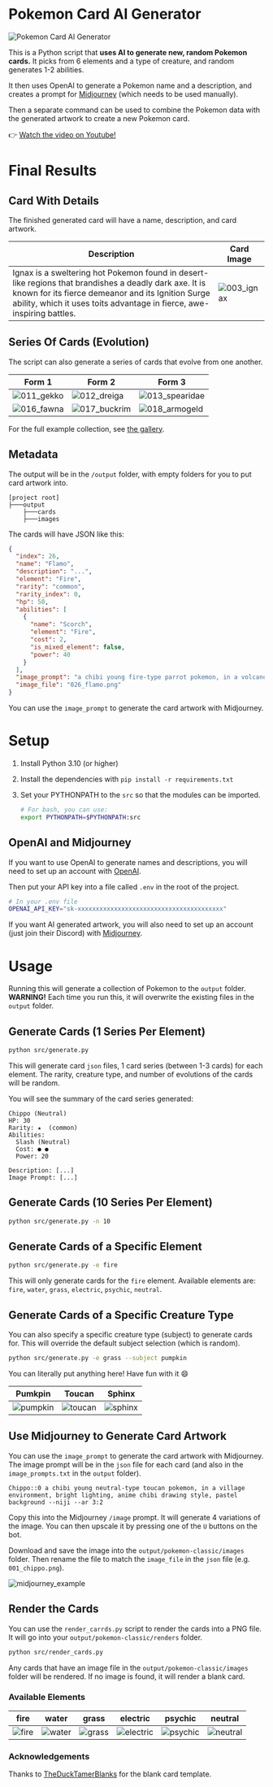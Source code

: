 # Pokemon Card AI Generator

![Pokemon Card AI Generator](generator_image.png)

This is a Python script that **uses AI to generate new, random Pokemon cards.** It picks
from 6 elements and a type of creature, and random generates 1-2 abilities.

It then uses OpenAI to generate a Pokemon name and a description, and creates
a prompt for [Midjourney](https://midjourney.com/home) (which needs to be used manually).

Then a separate command can be used to combine the Pokemon data with the generated artwork to create a new Pokemon card.

👉 [Watch the video on Youtube!](https://youtu.be/IrDRHzT26F4)

# Final Results

## Card With Details

The finished generated card will have a name, description, and card artwork.

| Description                                                                                                                                                                                                                           | Card Image                                  |
| ------------------------------------------------------------------------------------------------------------------------------------------------------------------------------------------------------------------------------------- | ------------------------------------------- |
| Ignax is a sweltering hot Pokemon found in desert-like regions that brandishes a deadly dark axe. It is known for its fierce demeanor and its Ignition Surge ability, which it uses toits advantage in fierce, awe-inspiring battles. | ![003_ignax](gallery/renders/003_ignax.png) |



## Series Of Cards (Evolution)

The script can also generate a series of cards that evolve from one another.

| Form 1                                      | Form 2                                          | Form 3                                              |
| ------------------------------------------- | ----------------------------------------------- | --------------------------------------------------- |
| ![011_gekko](gallery/renders/011_gekko.png) | ![012_dreiga](gallery/renders/012_dreiga.png)   | ![013_spearidae](gallery/renders/013_spearidae.png) |
| ![016_fawna](gallery/renders/016_fawna.png) | ![017_buckrim](gallery/renders/017_buckrim.png) | ![018_armogeld](gallery/renders/018_armogeld.png)   |

For the full example collection, see [the gallery](./gallery).

## Metadata

The output will be in the `/output` folder, with empty folders for you to put card artwork into.

```
[project root]
├───output
    ├───cards
    ├───images
```

The cards will have JSON like this:

```json
{
  "index": 26,
  "name": "Flamo",
  "description": "...",
  "element": "Fire",
  "rarity": "common",
  "rarity_index": 0,
  "hp": 50,
  "abilities": [
    {
      "name": "Scorch",
      "element": "Fire",
      "cost": 2,
      "is_mixed_element": false,
      "power": 40
    }
  ],
  "image_prompt": "a chibi young fire-type parrot pokemon, in a volcano environment, lava texture background, anime chibi drawing style, pastel background --niji --ar 3:2",
  "image_file": "026_flamo.png"
}
```

You can use the `image_prompt` to generate the card artwork with Midjourney.

# Setup

1. Install Python 3.10 (or higher)
2. Install the dependencies with `pip install -r requirements.txt`
3. Set your PYTHONPATH to the `src` so that the modules can be imported.

   ```bash
   # For bash, you can use:
   export PYTHONPATH=$PYTHONPATH:src
   ```

## OpenAI and Midjourney

If you want to use OpenAI to generate names and descriptions, you will need to set up an account with [OpenAI](https://openai.com/).

Then put your API key into a file called `.env` in the root of the project.

```bash
# In your .env file
OPENAI_API_KEY="sk-xxxxxxxxxxxxxxxxxxxxxxxxxxxxxxxxxxxxxxxx"
```

If you want AI generated artwork, you will also need to set up an account (just join their Discord) with [Midjourney](https://midjourney.com/home).

# Usage

Running this will generate a collection of Pokemon to the `output` folder. **WARNING!** Each time you run this, it will overwrite the existing files in the `output` folder.

## Generate Cards (1 Series Per Element)

```bash
python src/generate.py
```

This will generate card `json` files, 1 card series (between 1-3 cards) for each element. The rarity, creature type, and number of evolutions of the cards will be random.

You will see the summary of the card series generated:

```
Chippo (Neutral)
HP: 30
Rarity: ★  (common)
Abilities:
  Slash (Neutral)
  Cost: ● ●
  Power: 20

Description: [...]
Image Prompt: [...]
```

## Generate Cards (10 Series Per Element)

```bash
python src/generate.py -n 10
```

## Generate Cards of a Specific Element

```bash
python src/generate.py -e fire
```

This will only generate cards for the `fire` element. Available elements are: `fire`, `water`, `grass`, `electric`, `psychic`, `neutral`.

## Generate Cards of a Specific Creature Type

You can also specify a specific creature type (subject) to generate cards for. This will override the default subject selection (which is random).

```bash
python src/generate.py -e grass --subject pumpkin
```

You can literally put anything here! Have fun with it 😄

| Pumkpin                                     | Toucan                                    | Sphinx                                     |
| ------------------------------------------- | ----------------------------------------- | ------------------------------------------ |
| ![pumpkin](gallery/renders/001_regalot.png) | ![toucan](gallery/renders/001_chippo.png) | ![sphinx](gallery/renders/002_sfyrinx.png) |

## Use Midjourney to Generate Card Artwork

You can use the `image_prompt` to generate the card artwork with Midjourney. The image prompt will be in the `json` file for each card (and also in the `image_prompts.txt` in the `output` folder).

```
Chippo::0 a chibi young neutral-type toucan pokemon, in a village environment, bright lighting, anime chibi drawing style, pastel background --niji --ar 3:2
```

Copy this into the Midjourney `/image` prompt. It will generate 4 variations of the image. You can then upscale it by pressing one of the `U` buttons on the bot.

Download and save the image into the `output/pokemon-classic/images` folder. Then rename the file to match the `image_file` in the `json` file (e.g. `001_chippo.png`).

![midjourney_example](midjourney_example.png)

## Render the Cards

You can use the `render_carrds.py` script to render the cards into a PNG file. It will go into your `output/pokemon-classic/renders` folder.

```bash
python src/render_cards.py
```

Any cards that have an image file in the `output/pokemon-classic/images` folder will be rendered. If no image is found, it will render a blank card.

### Available Elements

| fire                                         | water                                          | grass                                          | electric                                             | psychic                                            | neutral                                            |
| -------------------------------------------- | ---------------------------------------------- | ---------------------------------------------- | ---------------------------------------------------- | -------------------------------------------------- | -------------------------------------------------- |
| ![fire](resources/elements/fire_element.png) | ![water](resources/elements/water_element.png) | ![grass](resources/elements/grass_element.png) | ![electric](resources/elements/electric_element.png) | ![psychic](resources/elements/psychic_element.png) | ![neutral](resources/elements/neutral_element.png) |

### Acknowledgements

Thanks to [TheDuckTamerBlanks](https://www.deviantart.com/katarawaterbender) for the blank card template.
